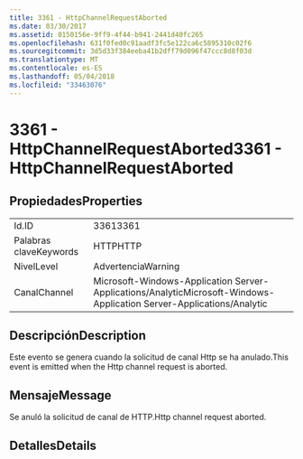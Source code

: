 ```yaml
---
title: 3361 - HttpChannelRequestAborted
ms.date: 03/30/2017
ms.assetid: 0150156e-9ff9-4f44-b941-2441d40fc265
ms.openlocfilehash: 631f0fed0c91aadf3fc5e122ca6c5895310c02f6
ms.sourcegitcommit: 3d5d33f384eeba41b2dff79d096f47ccc8d8f03d
ms.translationtype: MT
ms.contentlocale: es-ES
ms.lasthandoff: 05/04/2018
ms.locfileid: "33463076"
---
```

# <a name="3361---httpchannelrequestaborted"></a><span data-ttu-id="bfd23-102">3361 - HttpChannelRequestAborted</span><span class="sxs-lookup"><span data-stu-id="bfd23-102">3361 - HttpChannelRequestAborted</span></span>
## <a name="properties"></a><span data-ttu-id="bfd23-103">Propiedades</span><span class="sxs-lookup"><span data-stu-id="bfd23-103">Properties</span></span>  
  
|||  
|-|-|  
|<span data-ttu-id="bfd23-104">Id.</span><span class="sxs-lookup"><span data-stu-id="bfd23-104">ID</span></span>|<span data-ttu-id="bfd23-105">3361</span><span class="sxs-lookup"><span data-stu-id="bfd23-105">3361</span></span>|  
|<span data-ttu-id="bfd23-106">Palabras clave</span><span class="sxs-lookup"><span data-stu-id="bfd23-106">Keywords</span></span>|<span data-ttu-id="bfd23-107">HTTP</span><span class="sxs-lookup"><span data-stu-id="bfd23-107">HTTP</span></span>|  
|<span data-ttu-id="bfd23-108">Nivel</span><span class="sxs-lookup"><span data-stu-id="bfd23-108">Level</span></span>|<span data-ttu-id="bfd23-109">Advertencia</span><span class="sxs-lookup"><span data-stu-id="bfd23-109">Warning</span></span>|  
|<span data-ttu-id="bfd23-110">Canal</span><span class="sxs-lookup"><span data-stu-id="bfd23-110">Channel</span></span>|<span data-ttu-id="bfd23-111">Microsoft-Windows-Application Server-Applications/Analytic</span><span class="sxs-lookup"><span data-stu-id="bfd23-111">Microsoft-Windows-Application Server-Applications/Analytic</span></span>|  
  
## <a name="description"></a><span data-ttu-id="bfd23-112">Descripción</span><span class="sxs-lookup"><span data-stu-id="bfd23-112">Description</span></span>  
 <span data-ttu-id="bfd23-113">Este evento se genera cuando la solicitud de canal Http se ha anulado.</span><span class="sxs-lookup"><span data-stu-id="bfd23-113">This event is emitted when the Http channel request is aborted.</span></span>  
  
## <a name="message"></a><span data-ttu-id="bfd23-114">Mensaje</span><span class="sxs-lookup"><span data-stu-id="bfd23-114">Message</span></span>  
 <span data-ttu-id="bfd23-115">Se anuló la solicitud de canal de HTTP.</span><span class="sxs-lookup"><span data-stu-id="bfd23-115">Http channel request aborted.</span></span>  
  
## <a name="details"></a><span data-ttu-id="bfd23-116">Detalles</span><span class="sxs-lookup"><span data-stu-id="bfd23-116">Details</span></span>
